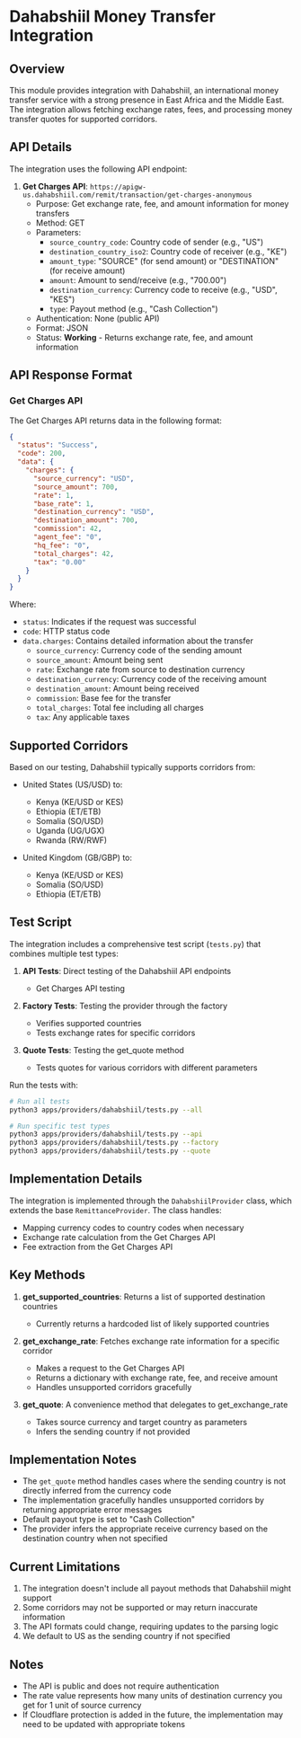 # Dahabshiil Money Transfer Integration

## Overview

This module provides integration with Dahabshiil, an international money transfer service with a strong presence in East Africa and the Middle East. The integration allows fetching exchange rates, fees, and processing money transfer quotes for supported corridors.

## API Details

The integration uses the following API endpoint:

1. **Get Charges API**: `https://apigw-us.dahabshiil.com/remit/transaction/get-charges-anonymous`
   - Purpose: Get exchange rate, fee, and amount information for money transfers
   - Method: GET
   - Parameters:
     - `source_country_code`: Country code of sender (e.g., "US")
     - `destination_country_iso2`: Country code of receiver (e.g., "KE")
     - `amount_type`: "SOURCE" (for send amount) or "DESTINATION" (for receive amount)
     - `amount`: Amount to send/receive (e.g., "700.00")
     - `destination_currency`: Currency code to receive (e.g., "USD", "KES")
     - `type`: Payout method (e.g., "Cash Collection")
   - Authentication: None (public API)
   - Format: JSON
   - Status: **Working** - Returns exchange rate, fee, and amount information

## API Response Format

### Get Charges API

The Get Charges API returns data in the following format:

```json
{
  "status": "Success",
  "code": 200,
  "data": {
    "charges": {
      "source_currency": "USD",
      "source_amount": 700,
      "rate": 1,
      "base_rate": 1,
      "destination_currency": "USD",
      "destination_amount": 700,
      "commission": 42,
      "agent_fee": "0",
      "hq_fee": "0",
      "total_charges": 42,
      "tax": "0.00"
    }
  }
}
```

Where:
- `status`: Indicates if the request was successful
- `code`: HTTP status code
- `data.charges`: Contains detailed information about the transfer
  - `source_currency`: Currency code of the sending amount
  - `source_amount`: Amount being sent
  - `rate`: Exchange rate from source to destination currency
  - `destination_currency`: Currency code of the receiving amount
  - `destination_amount`: Amount being received
  - `commission`: Base fee for the transfer
  - `total_charges`: Total fee including all charges
  - `tax`: Any applicable taxes

## Supported Corridors

Based on our testing, Dahabshiil typically supports corridors from:

- United States (US/USD) to:
  - Kenya (KE/USD or KES)
  - Ethiopia (ET/ETB)
  - Somalia (SO/USD)
  - Uganda (UG/UGX)
  - Rwanda (RW/RWF)

- United Kingdom (GB/GBP) to:
  - Kenya (KE/USD or KES)
  - Somalia (SO/USD)
  - Ethiopia (ET/ETB)

## Test Script

The integration includes a comprehensive test script (`tests.py`) that combines multiple test types:

1. **API Tests**: Direct testing of the Dahabshiil API endpoints
   - Get Charges API testing

2. **Factory Tests**: Testing the provider through the factory
   - Verifies supported countries
   - Tests exchange rates for specific corridors

3. **Quote Tests**: Testing the get_quote method
   - Tests quotes for various corridors with different parameters

Run the tests with:
```bash
# Run all tests
python3 apps/providers/dahabshiil/tests.py --all

# Run specific test types
python3 apps/providers/dahabshiil/tests.py --api
python3 apps/providers/dahabshiil/tests.py --factory
python3 apps/providers/dahabshiil/tests.py --quote
```

## Implementation Details

The integration is implemented through the `DahabshiilProvider` class, which extends the base `RemittanceProvider`. The class handles:

- Mapping currency codes to country codes when necessary
- Exchange rate calculation from the Get Charges API
- Fee extraction from the Get Charges API

## Key Methods

1. **get_supported_countries**: Returns a list of supported destination countries
   - Currently returns a hardcoded list of likely supported countries

2. **get_exchange_rate**: Fetches exchange rate information for a specific corridor
   - Makes a request to the Get Charges API
   - Returns a dictionary with exchange rate, fee, and receive amount
   - Handles unsupported corridors gracefully

3. **get_quote**: A convenience method that delegates to get_exchange_rate
   - Takes source currency and target country as parameters
   - Infers the sending country if not provided

## Implementation Notes

- The `get_quote` method handles cases where the sending country is not directly inferred from the currency code
- The implementation gracefully handles unsupported corridors by returning appropriate error messages
- Default payout type is set to "Cash Collection"
- The provider infers the appropriate receive currency based on the destination country when not specified

## Current Limitations

1. The integration doesn't include all payout methods that Dahabshiil might support
2. Some corridors may not be supported or may return inaccurate information
3. The API formats could change, requiring updates to the parsing logic
4. We default to US as the sending country if not specified

## Notes

- The API is public and does not require authentication
- The rate value represents how many units of destination currency you get for 1 unit of source currency
- If Cloudflare protection is added in the future, the implementation may need to be updated with appropriate tokens 